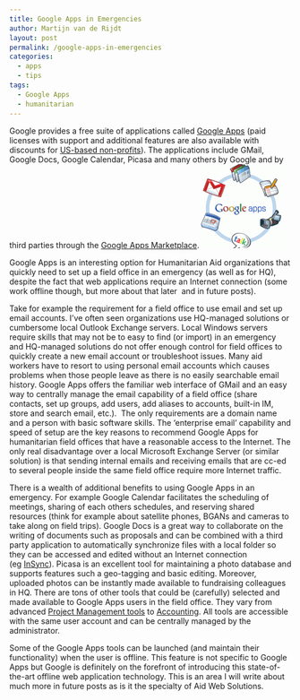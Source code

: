 ```yaml
---
title: Google Apps in Emergencies
author: Martijn van de Rijdt
layout: post
permalink: /google-apps-in-emergencies
categories:
  - apps
  - tips
tags:
  - Google Apps
  - humanitarian
---
```

Google provides a free suite of applications called [Google Apps][1] (paid licenses with support and additional features are also available with discounts for [US-based non-profits][2]). The applications include GMail, Google Docs, Google Calendar, Picasa and many others by Google and by third parties through the [Google Apps Marketplace][3].[![Google Apps Logo][4]][5]

 [1]: http://www.google.com/apps/intl/en/group/index.html "Google Apps web site"
 [2]: http://www.google.com/apps/intl/en/nonprofit/index.html "Google Apps for Non-Profits web site"
 [3]: http://www.google.com/enterprise/marketplace/ "Google Apps Marketplace"
 [4]: ../files/2010/12/Google-Apps-logo-150x150.png
 [5]: http://www.google.com/apps/intl/en/business/index.html

Google Apps is an interesting option for Humanitarian Aid organizations that quickly need to set up a field office in an emergency (as well as for HQ), despite the fact that web applications require an Internet connection (some work offline though, but more about that later  and in future posts).

Take for example the requirement for a field office to use email and set up email accounts. I’ve often seen organizations use HQ-managed solutions or cumbersome local Outlook Exchange servers. Local Windows servers require skills that may not be to easy to find (or import) in an emergency and HQ-managed solutions do not offer enough control for field offices to quickly create a new email account or troubleshoot issues. Many aid workers have to resort to using personal email accounts which causes problems when those people leave as there is no easily searchable email history. Google Apps offers the familiar web interface of GMail and an easy way to centrally manage the email capability of a field office (share contacts, set up groups, add users, add aliases to accounts, built-in IM, store and search email, etc.).  The only requirements are a domain name and a person with basic software skills. The ‘enterprise email’ capability and speed of setup are the key reasons to recommend Google Apps for humanitarian field offices that have a reasonable access to the Internet. The only real disadvantage over a local Microsoft Exchange Server (or similar solution) is that sending internal emails and receiving emails that are cc-ed to several people inside the same field office require more Internet traffic.

There is a wealth of additional benefits to using Google Apps in an emergency. For example Google Calendar facilitates the scheduling of meetings, sharing of each others schedules, and reserving shared resources (think for example about satellite phones, BGANs and cameras to take along on field trips). Google Docs is a great way to collaborate on the writing of documents such as proposals and can be combined with a third party application to automatically synchronize files with a local folder so they can be accessed and edited without an Internet connection (eg [InSync][6]). Picasa is an excellent tool for maintaining a photo database and supports features such a geo-tagging and basic editing. Moreover, uploaded photos can be instantly made available to fundraising colleagues in HQ. There are tons of other tools that could be (carefully) selected and made available to Google Apps users in the field office. They vary from advanced [Project Management tools][7] to [Accounting][8]. All tools are accessible with the same user account and can be centrally managed by the administrator.

 [6]: https://www.insynchq.com/ "InSync"
 [7]: http://www.google.com/enterprise/marketplace/search?categoryId=6&orderBy=rating "Project Management tools in Google Apps Marketplace"
 [8]: http://www.google.com/enterprise/marketplace/search?categoryId=0&orderBy=rating "Accounting & Finance tools in Google Apps Marketplace"

Some of the Google Apps tools can be launched (and maintain their functionality) when the user is offline. This feature is not specific to Google Apps but Google is definitely on the forefront of introducing this state-of-the-art offline web application technology. This is an area I will write about much more in future posts as is it the specialty of Aid Web Solutions.
